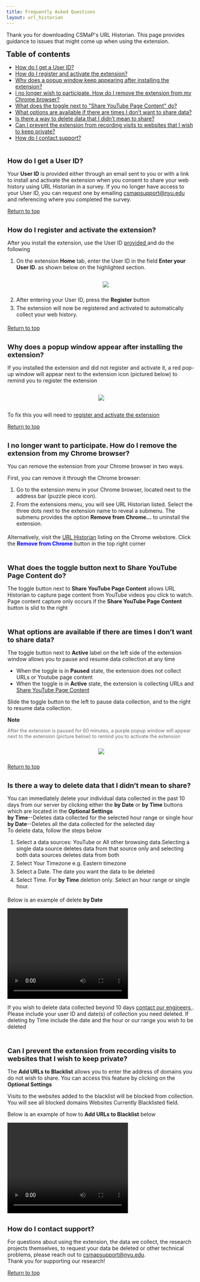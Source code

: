 ```yaml
---
title: Frequently Asked Questions
layout: url_historian
---
```

<a id="top"></a>
<html>
<head>
	<style>
		h2 {font-size: 18px}
		ol li {padding-bottom:5px;}
		.extrapadding{padding:3px;}
		</style>	
</head>
<body>

<p>Thank you for downloading CSMaP's URL Historian. This page provides guidance to issues that might come up when using the extension. </p>
	<strong style="font-size: 20px;">Table of contents</strong>
	<ul>
		<li><a href="#survey">How do I get a User ID?</a></li>
		<li><a href="#activate">How do I register and activate the extension?</a></li>
		<li><a href="#forget">Why does a popup window keep appearing after installing the extension?</a></li>
		<li><a href="#remove">I no longer wish to participate. How do I remove the extension from my Chrome browser?</a></li>
		<li><a href="#html">What does the toggle next to "Share YouTube Page Content" do?</a></li>
		<li><a href="#pause">What options are available if there are times I don’t want to share data?</a></li>
		<li><a href="#delete">Is there a way to delete data that I didn’t mean to share?</a></li>
		<li><a href="#blacklist">Can I prevent the extension from recording visits to websites that I wish to keep private?</a></li>
		<li><a href="#assistance">How do I contact support?</a></li>
	</ul>

<div class="extrapadding">
	<h2 id="survey">How do I get a User ID?</h2>
	<p>Your <strong>User ID</strong> is provided either through an email sent to you or with a link to install and activate the extension when you consent to share your web history using URL Historian in a survey. If you no longer have access to your User ID, you can request one by emailing <a href="mailto:csmapsupport@nyu.edu">csmapsupport@nyu.edu</a> and referencing where you completed the survey.</p>
	<a href="#top">Return to top</a>
</div>
<div class="extrapadding">
	<h2 id="activate">How do I register and activate the extension?</h2>
	<p>After you install the extension, use the User ID <a href="#survey"> provided </a> and do the following</p>
	<ol>	
		<li>On the extension <strong>Home</strong> tab, enter the User ID in the field <strong>Enter your User ID</strong>. as shown below on the highlighted section.</li>
		<p align="center"><img src="images/User_ID_Install.png" style="padding:10px;"></p>
		<li>After entering your User ID, press the <strong>Register</strong> button</li>
		<li>The extension will now be registered and activated to automatically collect your web history.</li>
	</ol>
	<a href="#top">Return to top </a>
</div>
<div class="extrapadding">
	<h2 id="forget">Why does a popup window appear after installing the extension?</h2>
	<p>If you installed the extension and did not register and activate it, a red pop-up window will appear next to the extension icon (pictured below) to remind you to register the extension</p>
	<p align="center"><img src="images/user_id_register.png" style="padding:15px;"></p>
	<p> To fix this you will need to <a href="#activate">register and activate the extension</a> </p>
	<a href="#top">Return to top </a>
</div>
<div class="extrapadding">
	<h2 id="remove">I no longer want to participate. How do I remove the extension from my Chrome browser?</h2>
	<p>You can remove the extension from your Chrome browser in two ways.</p>
	<p>First, you can remove it through the Chrome browser:</p>
	<ol>
		<li>Go to the extension menu in your Chrome browser, located next to the address bar (puzzle piece icon).</li> 
		<li>From the extensions menu, you will see URL Historian listed. Select the three dots next to the extension name to reveal a submenu. The submenu provides the option <strong>Remove from Chrome…</strong>  to uninstall the extension.</li>
	</ol>
	<p>Alternatively, visit the <a href="https://chrome.google.com/webstore/detail/url-historian/imdfbahhoamgbblienjdoeafphlngdim/related?hl=en">URL Historian</a> listing on the Chrome webstore. Click the <strong style="color:blue"> Remove from Chrome</strong> button in the top right corner </p>
</div>

<div class="extrapadding">
	<h2 id="html">What does the toggle button next to <strong>Share YouTube Page Content</strong> do?</h2>
	<p>The toggle button next to <strong>Share YouTube Page Content</strong> allows URL Historian to capture page content from YouTube videos you click to watch. Page content capture only occurs if the <strong>Share YouTube Page Content</strong> button is slid to the right</p>
</div>

<div class="extrapadding">
	<h2 id="pause">What options are available if there are times I don’t want to share data?</h2>
	<p>The toggle button next to <strong>Active</strong> label on the left side of the extension window allows you to pause and resume data collection at any time</p>
	<ul>
		<li>When the toggle is in <strong>Paused</strong> state, the extension does not collect URLs or Youtube page content
		</li>
		<li>When the toggle is in <strong>Active</strong> state, the extension is collecting URLs and <a href="#html">Share YouTube Page Content</a> </li>
	</ul>
	<p>Slide the toggle button to the left to pause data collection, and to the right to resume data collection.</p>
	<strong>Note</strong><br>
	<p style="font-size: 0.8rem; color: #686868">After the extension is paused for 60 minutes, a purple popup window will appear next to the extension (picture below) to remind you to activate the extension</p>
	<p align="center"><img src="images/uh_paused_notification.png" style="padding:10px;"></p>
	<a href="#top">Return to top</a>
</div>

<div class="extrapadding">
 	<h2 id="delete">Is there a way to delete data that I didn’t mean to share?</h2>
	<p>You can immediately delete your individual data collected in the past 10 days from our server by clicking either the <strong>by Date</strong> or <strong>by Time</strong> buttons which are located in the <strong>Optional Settings</strong><br>
	<strong>by Time</strong>--Deletes data collected for the selected hour range or single hour<br>
	<strong>by Date</strong>--Deletes all the data collected for the selected day<br>
	To delete data, follow the steps below</p>
	<ol>
		<li>Select a data sources: <italic>YouTube</italic> or <italic>All other browsing data</italic>.Selecting a single data source deletes data from that source only and selecting both data sources deletes data from both</li>
		<li>Select Your Timezone e.g. Eastern timezone </li>
		<li>Select a Date. The date you want the data to be deleted</li>
		<li>Select Time. For <strong>by Time</strong> deletion only. Select an hour range or single hour. </li>	
	</ol>
	<p>Below is an example of delete <strong>by Date</strong></p>
	<video align="center" width="320" height="240" controls><source src="videos/uh_new/uh_delbydate.mp4" type="video/mp4"></video>
	<p>If you wish to delete data collected beyond 10 days <a href="#assistance"> contact our engineers </a>. Please include your user ID and date(s) of collection you need deleted. If deleting by Time include the date and the hour or our range you wish to be deleted</p>
</div>

<div class="extrapadding">
	<h2 id="blacklist">Can I prevent the extension from recording visits to websites that I wish to keep private?</h2>
	<p>The <strong>Add URLs to Blacklist</strong> allows you to enter the address of domains you do not wish to share. You can access this feature by clicking on the <strong>Optional Settings</strong></p>
	<p>Visits to the websites added to the blacklist will be blocked from collection. You will see all blocked domains Websites Currently Blacklisted field.</p>
	<p>Below is an example of how to <strong>Add URLs to Blacklist</strong> below </p>
	<video align="center" width="320" height="240" controls><source src="videos/uh_new/uh_blacklist.mp4" type="video/mp4"></video>
</div>
<div class="extrapadding">
	<h2 id="assistance">How do I contact support?</h2>
	<p>For questions about using the extension, the data we collect, the research projects themselves, to request your data be deleted or other technical problems, please reach out to <a href="mailto:csmapsupport@nyu.edu">csmapsupport@nyu.edu</a>.<br>
	Thank you for supporting our research!</p>
	<a href="#top">Return to top </a>
</div>


